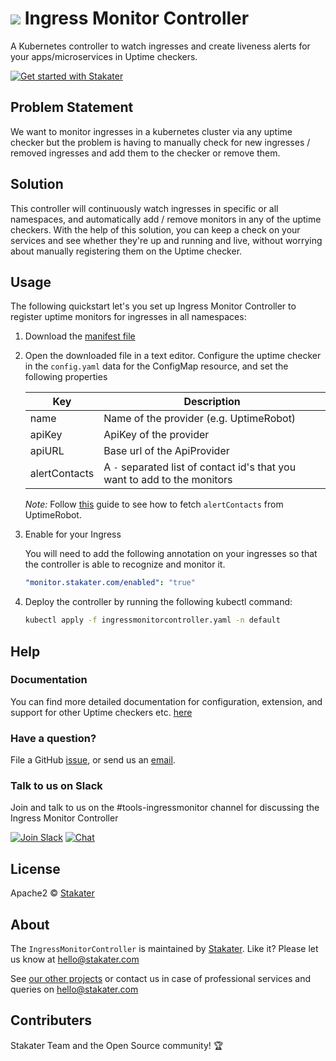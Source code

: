 # ![](assets/web/IMC-round-100px.png) Ingress Monitor Controller

A Kubernetes controller to watch ingresses and create liveness alerts for your apps/microservices in Uptime checkers.

[![Get started with Stakater](https://stakater.github.io/README/stakater-github-banner.png)](http://stakater.com/?utm_source=IngressMonitorController&utm_medium=github)

## Problem Statement

We want to monitor ingresses in a kubernetes cluster via any uptime checker but the problem is having to manually check
 for new ingresses / removed ingresses and add them to the checker or remove them.

## Solution

This controller will continuously watch ingresses in specific or all namespaces, and automatically add / remove monitors
 in any of the uptime checkers. With the help of this solution, you can keep a check on your services and see whether
  they're up and running and live, without worrying about manually registering them on the Uptime checker.

## Usage

The following quickstart let's you set up Ingress Monitor Controller to register uptime monitors for ingresses in all namespaces:

1. Download the
 [manifest file](https://raw.githubusercontent.com/stakater/IngressMonitorController/master/deployments/kubernetes/ingressmonitorcontroller.yaml)

2. Open the downloaded file in a text editor. Configure the uptime checker in the `config.yaml` data for the ConfigMap resource, and set the following properties

    | Key           | Description                                                               |
    |---------------|---------------------------------------------------------------------------|
    | name          | Name of the provider (e.g. UptimeRobot)                                   |
    | apiKey        | ApiKey of the provider                                                    |
    | apiURL        | Base url of the ApiProvider                                               |
    | alertContacts | A `-` separated list of contact id's that you want to add to the monitors |

    *Note:* Follow [this](docs/fetching-alert-contacts-from-uptime-robot.md) guide to see how to fetch `alertContacts` from UptimeRobot.

3. Enable for your Ingress

   You will need to add the following annotation on your ingresses so that the controller is able to recognize and monitor it.

   ```yaml
   "monitor.stakater.com/enabled": "true"
   ```
4. Deploy the controller by running the following kubectl command:
   
   ```bash
   kubectl apply -f ingressmonitorcontroller.yaml -n default
   ```

## Help

### Documentation
You can find more detailed documentation for configuration, extension, and support for other Uptime checkers etc. [here](docs/docs.md)

### Have a question?
File a GitHub [issue](https://github.com/stakater/IngressMonitorController/issues), or send us an [email](mailto:hello@stakater.com).

### Talk to us on Slack
Join and talk to us on the #tools-ingressmonitor channel for discussing the Ingress Monitor Controller

[![Join Slack](https://stakater.github.io/README/stakater-join-slack-btn.png)](https://stakater-slack.herokuapp.com/)
[![Chat](https://stakater.github.io/README/stakater-chat-btn.png)](https://stakater.slack.com/messages/CA66MMYSE/)

## License

Apache2 © [Stakater](http://stakater.com)

## About

The `IngressMonitorController` is maintained by [Stakater][website]. Like it? Please let us know at <hello@stakater.com>

See [our other projects][community]
or contact us in case of professional services and queries on <hello@stakater.com>

  [website]: http://stakater.com/
  [community]: https://www.stakater.com/projects-overview.html

## Contributers

Stakater Team and the Open Source community! :trophy:
